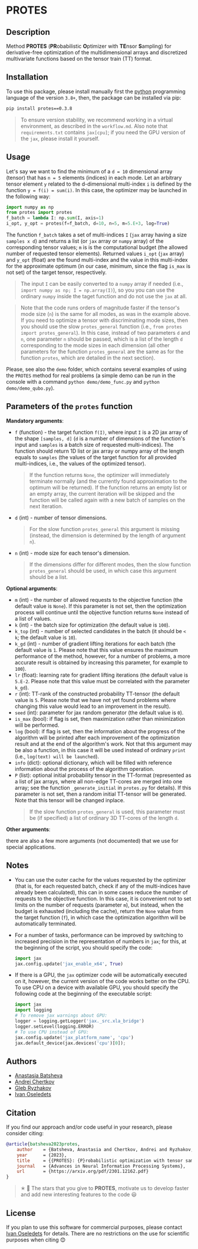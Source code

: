 # PROTES


## Description

Method **PROTES** (**PR**obabilistic **O**ptimizer with **TE**nsor **S**ampling) for derivative-free optimization of the multidimensional arrays and discretized multivariate functions based on the tensor train (TT) format.


## Installation

To use this package, please install manually first the [python](https://www.python.org) programming language of the version `3.8+`, then, the package can be installed via pip:
```bash
pip install protes==0.3.8
```

> To ensure version stability, we recommend working in a virtual environment, as described in the `workflow.md`. Also note that `requirements.txt` contains `jax[cpu]`; if you need the GPU version of the `jax`, please install it yourself.


## Usage

Let's say we want to find the minimum of a `d = 10` dimensional array (tensor) that has `n = 5` elements (indices) in each mode. Let an arbitrary tensor element `y` related to the d-dimensional multi-index `i` is defined by the function `y = f(i) = sum(i)`. In this case, the optimizer may be launched in the following way:

```python
import numpy as np
from protes import protes
f_batch = lambda I: np.sum(I, axis=1)
i_opt, y_opt = protes(f=f_batch, d=10, n=5, m=5.E+3, log=True)
```

The function `f_batch` takes a set of multi-indices `I` (`jax` array having a size `samples x d`) and returns a list (or `jax` array or `numpy` array) of the corresponding tensor values; `m` is is the computational budget (the allowed number of requested tensor elements). Returned values `i_opt` (`jax` array) and `y_opt` (float) are the found multi-index and the value in this multi-index for the approximate optimum (in our case, minimum, since the flag `is_max` is not set) of the target tensor, respectively.

> The input `I` can be easily converted to a `numpy` array if needed (i.e., `import numpy as np; I = np.array(I)`), so you you can use the ordinary `numpy` inside the taget function and do not use the `jax` at all.

> Note that the code runs orders of magnitude faster if the tensor's mode size (`n`) is the same for all modes, as was in the example above. If you need to optimize a tensor with discriminating mode sizes, then you should use the slow `protes_general` function (i.e., `from protes import protes_general`). In this case, instead of two parameters `d` and `n`, one parameter `n` should be passed, which is a list of the length `d` corresponding to the mode sizes in each dimension (all other parameters for the function `protes_general` are the same as for the function `protes`, which are detailed in the next section).

Please, see also the `demo` folder, which contains several examples of using the `PROTES` method for real problems (a simple demo can be run in the console with a command `python demo/demo_func.py` and `python demo/demo_qubo.py`).


## Parameters of the `protes` function

**Mandatory arguments**:

- `f` (function) - the target function `f(I)`, where input `I` is a 2D jax array of the shape `[samples, d]` (`d` is a number of dimensions of the function's input and `samples` is a batch size of requested multi-indices). The function should return 1D list or jax array or numpy array of the length equals to `samples` (the values of the target function for all provided multi-indices, i.e., the values of the optimized tensor).
    > If the function returns `None`, the optimizer will immediately terminate normally (and the currently found approximation to the optimum will be returned). If the function returns an empty list or an empty array, the current iteration will be skipped and the function will be called again with a new batch of samples on the next iteration.
- `d` (int) - number of tensor dimensions.
    > For the slow function `protes_general` this argument is missing (instead, the dimension is determined by the length of argument `n`).
- `n` (int) - mode size for each tensor's dimension.
    > If the dimensions differ for different modes, then the slow function `protes_general` should be used, in which case this argument should be a list.

**Optional arguments**:

- `m` (int) - the number of allowed requests to the objective function (the default value is `None`). If this parameter is not set, then the optimization process will continue until the objective function returns `None` instead of a list of values.
- `k` (int) - the batch size for optimization (the default value is `100`).
- `k_top` (int) - number of selected candidates in the batch (it should be `< k`; the default value is `10`).
- `k_gd` (int) - number of gradient lifting iterations for each batch (the default value is `1`. Please note that this value ensures the maximum performance of the method, however, for a number of problems, a more accurate result is obtained by increasing this parameter, for example to `100`).
- `lr` (float): learning rate for gradient lifting iterations (the default value is `5.E-2`. Please note that this value must be correlated with the parameter `k_gd`).
- `r` (int): TT-rank of the constructed probability TT-tensor (the default value is `5`. Please note that we have not yet found problems where changing this value would lead to an improvement in the result).
- `seed` (int): parameter for jax random generator (the default value is `0`).
- `is_max` (bool): if flag is set, then maximization rather than minimization will be performed.
- `log` (bool): if flag is set, then the information about the progress of the algorithm will be printed after each improvement of the optimization result and at the end of the algorithm's work. Not that this argument may be also a function, in this case it will be used instead of ordinary `print` (i.e., `log(text) will be launched`).
- `info` (dict): optional dictionary, which will be filled with reference information about the process of the algorithm operation.
- `P` (list): optional initial probability tensor in the TT-format (represented as a list of jax arrays, where all non-edge TT-cores are merged into one array; see the function `_generate_initial` in `protes.py` for details). If this parameter is not set, then a random initial TT-tensor will be generated. Note that this tensor will be changed inplace.
    > If the slow function `protes_general` is used, this parameter must be (if specified) a list of ordinary 3D TT-cores of the length `d`.

**Other arguments**:

there are also a few more arguments (not documented) that we use for special applications.


## Notes

- You can use the outer cache for the values requested by the optimizer (that is, for each requested batch, check if any of the multi-indices have already been calculated), this can in some cases reduce the number of requests to the objective function. In this case, it is convenient not to set limits on the number of requests (parameter `m`), but instead, when the budget is exhausted (including the cache), return the `None` value from the target function (`f`), in which case the optimization algorithm will be automatically terminated.

- For a number of tasks, performance can be improved by switching to increased precision in the representation of numbers in `jax`; for this, at the beginning of the script, you should specify the code:
    ```python
    import jax
    jax.config.update('jax_enable_x64', True)
    ```

- If there is a GPU, the `jax` optimizer code will be automatically executed on it, however, the current version of the code works better on the CPU. To use CPU on a device with available GPU, you should specify the following code at the beginning of the executable script:
    ```python
    import jax
    import logging
    # To remove jax warnings about GPU:
    logger = logging.getLogger('jax._src.xla_bridge')
    logger.setLevel(logging.ERROR)
    # To use CPU instead of GPU:
    jax.config.update('jax_platform_name', 'cpu')
    jax.default_device(jax.devices('cpu')[0]);
    ```


## Authors

- [Anastasia Batsheva](https://github.com/anabatsh)
- [Andrei Chertkov](https://github.com/AndreiChertkov)
- [Gleb Ryzhakov](https://github.com/G-Ryzhakov)
- [Ivan Oseledets](https://github.com/oseledets)


## Citation

If you find our approach and/or code useful in your research, please consider citing:

```bibtex
@article{batsheva2023protes,
    author    = {Batsheva, Anastasia and Chertkov, Andrei and Ryzhakov, Gleb and Oseledets, Ivan},
    year      = {2023},
    title     = {{PROTES}: {P}robabilistic optimization with tensor sampling},
    journal   = {Advances in Neural Information Processing Systems},
    url       = {https://arxiv.org/pdf/2301.12162.pdf}
}
```

> ✭ 🚂 The stars that you give to **PROTES**, motivate us to develop faster and add new interesting features to the code 😃


## License

If you plan to use this software for commercial purposes, please contact [Ivan Oseledets](https://github.com/oseledets) for details. There are no restrictions on the use for scientific purposes when citing 😊